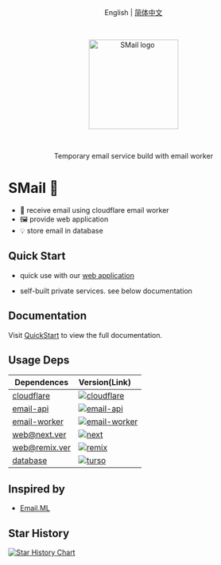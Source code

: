 <p align="center">
  <span>
    <a>English</a> | 
    <a href="https://github.com/akazwz/smail/blob/main/README.zh_CN.md">简体中文</a>
  </span>
<p>
<br />
<p align="center">
  <a href="https://smail.pw" target="_blank" rel="noopener noreferrer">
    <img width="180" src="https://cdn.jsdelivr.net/gh/innocces/DrawingBed/2024-03-22/1711084652029-logo.png" alt="SMail logo">
  </a>
  
</p>

<br/>

<div align="center">
  <p>Temporary email service build with email worker<p>
</div>

# SMail 📨

- 📁 receive email using cloudflare email worker
- 🖼 provide web application
- 💡 store email in database

## Quick Start

- quick use with our [web application](https://smail.pw)

- self-built private services. see below documentation

## Documentation

Visit [QuickStart](/docs/quick-start.md) to view the full documentation.

## Usage Deps

| Dependences                       | Version(Link)                                                                                                                                                  |
| --------------------------------- | :------------------------------------------------------------------------------------------------------------------------------------------------------------- |
| [cloudflare](packages/vite)       | [![cloudflare](https://img.shields.io/badge/MADE%20BY%20Cloudflare-000000.svg?labelColor=000)](https://developers.cloudflare.com/email-routing/email-workers/) |
| [email-api](apps/email-api)       | [![email-api](https://img.shields.io/badge/Email%20API-000000.svg?labelColor=000)](apps/email-api)                                                             |
| [email-worker](apps/email-worker) | [![email-worker](https://img.shields.io/badge/Email%20Worker-000000.svg?labelColor=000)](apps/email-worker/)                                                   |
| [web@next.ver](apps/next)         | [![next](https://img.shields.io/badge/MADE%20BY%20Vercel-000000.svg?logo=Vercel&labelColor=000)](https://smail.pw)                                             |
| [web@remix.ver](apps/remix)       | [![remix](https://img.shields.io/badge/MADE%20BY%20Remix-000000.svg?labelColor=000)](https://smail.pw)                                                         |
| [database](packages/database)     | [![turso](https://img.shields.io/badge/MADE%20BY%20Turso-000000.svg?labelColor=000)](https://turso.tech)                                                       |

## Inspired by

- [Email.ML](https://email.ml)

## Star History

[![Star History Chart](https://api.star-history.com/svg?repos=akazwz/smail&type=Date)](https://star-history.com/#akazwz/smail&Date)
